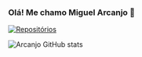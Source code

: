 ### Olá! Me chamo Miguel Arcanjo 👋

[![Repositórios](https://img.shields.io/badge/GitHub-100000?style=for-the-badge&logo=github&logoColor=white)](https://github.com/arcanjo-sys?tab=repositories)

![Arcanjo GitHub stats](https://github-readme-stats.vercel.app/api?username=arcanjo-sys&show_icons=true&theme=radical)
